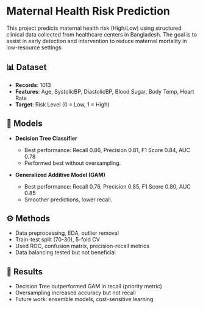 
# Maternal Health Risk Prediction

This project predicts maternal health risk (High/Low) using structured clinical data collected from healthcare centers in Bangladesh. The goal is to assist in early detection and intervention to reduce maternal mortality in low-resource settings.

## 📊 Dataset

- **Records**: 1013
- **Features**: Age, SystolicBP, DiastolicBP, Blood Sugar, Body Temp, Heart Rate
- **Target**: Risk Level (0 = Low, 1 = High)

## 🧠 Models

- **Decision Tree Classifier**  
  - Best performance: Recall 0.86, Precision 0.81, F1 Score 0.84, AUC 0.78  
  - Performed best without oversampling.

- **Generalized Additive Model (GAM)**  
  - Best performance: Recall 0.76, Precision 0.85, F1 Score 0.80, AUC 0.85  
  - Smoother predictions, lower recall.

## ⚙️ Methods

- Data preprocessing, EDA, outlier removal
- Train-test split (70-30), 5-fold CV
- Used ROC, confusion matrix, precision-recall metrics
- Data balancing tested but not beneficial

## 🔑 Results

- Decision Tree outperformed GAM in recall (priority metric)
- Oversampling increased accuracy but not recall
- Future work: ensemble models, cost-sensitive learning
